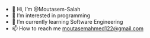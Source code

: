 - 👋 Hi, I’m @Moutasem-Salah
- 👀 I’m interested in programming
- 🌱 I’m currently learning Software Engineering
- 📫 How to reach me moutasemahmed122@gmail.com

<!---
Moutasem-Salah/Moutasem-Salah is a ✨ special ✨ repository because its `README.md` (this file) appears on your GitHub profile.
You can click the Preview link to take a look at your changes.
--->
